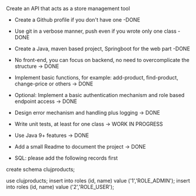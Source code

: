 Create an API that acts as a store management tool

- Create a Github profile if you don't have one -DONE
- Use git in a verbose manner, push even if you wrote only one class -DONE
- Create a Java, maven based project, Springboot for the web part -DONE
- No front-end, you can focus on backend, no need to overcomplicate the structure -> DONE
- Implement basic functions, for example: add-product, find-product, change-price or others -> DONE
- Optional: Implement a basic authentication mechanism and role based endpoint access -> DONE
- Design error mechanism and handling plus logging -> DONE
- Write unit tests, at least for one class -> WORK IN PROGRESS
- Use Java 9+ features -> DONE 
- Add a small Readme to document the project -> DONE


- SQL: please add the following records first

create schema clujproducts;

use clujproducts;
insert into roles (id, name) value ('1','ROLE_ADMIN');
insert into roles (id, name) value ('2','ROLE_USER');